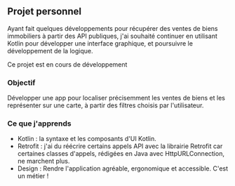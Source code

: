 ## Projet personnel

Ayant fait quelques développements pour récupérer des ventes de biens immobiliers à partir des API publiques, j'ai souhaité continuer en utilisant Kotlin pour développer une interface graphique, et poursuivre le développement de la logique.

Ce projet est en cours de développement

### Objectif

Développer une app pour localiser précisemment les ventes de biens et les représenter sur une carte, à partir des filtres choisis par l'utilisateur.

### Ce que j'apprends

- Kotlin : la syntaxe et les composants d'UI Kotlin.
- Retrofit : j'ai du réécrire certains appels API avec la librairie Retrofit car certaines classes d'appels, rédigées en Java avec HttpURLConnection, ne marchent plus.
- Design : Rendre l'application agréable, ergonomique et accessible. C'est un métier !
